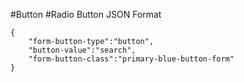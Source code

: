 #Button
#Radio Button
JSON Format
```
{
    "form-button-type":"button",
    "button-value":"search",
    "form-button-class":"primary-blue-button-form"
}
```
<!-- wrapper class primary-blue-button-form primary-yellow-button-form secondary-button-form  -->